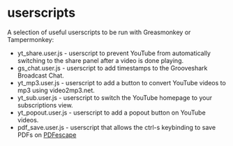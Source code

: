 userscripts
===========

A selection of useful userscripts to be run with Greasmonkey or Tampermonkey:

- yt_share.user.js - userscript to prevent YouTube from automatically switching to the share panel after a video is done playing.
- gs_chat.user.js - userscript to add timestamps to the Grooveshark Broadcast Chat.
- yt_mp3.user.js - userscript to add a button to convert YouTube videos to mp3 using video2mp3.net.
- yt_sub.user.js - userscript to switch the YouTube homepage to your subscriptions view.
- yt_popout.user.js - userscript to add a popout button on YouTube videos.
- pdf_save.user.js - userscript that allows the ctrl-s keybinding to save PDFs on [PDFescape](http://www.pdfescape.com)
